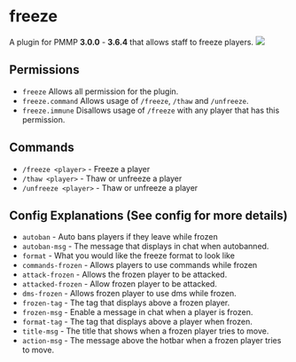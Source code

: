 # freeze
A plugin for PMMP **3.0.0** - **3.6.4** that allows staff to freeze players. [![](https://poggit.pmmp.io/shield.api/freeze)](https://poggit.pmmp.io/p/freeze)

## Permissions
 - `freeze` Allows all permission for the plugin.
 - `freeze.command` Allows usage of `/freeze`, `/thaw` and `/unfreeze`.
 - `freeze.immune` Disallows usage of `/freeze` with any player that has this permission.
 
## Commands
 - `/freeze <player>` - Freeze a player
 - `/thaw <player>` - Thaw or unfreeze a player
 - `/unfreeze <player>` - Thaw or unfreeze a player

## Config Explanations (See config for more details)
 - `autoban` - Auto bans players if they leave while frozen 
 - `autoban-msg` - The message that displays in chat when autobanned.
 - `format` - What you would like the freeze format to look like
 - `commands-frozen` - Allows players to use commands while frozen
 - `attack-frozen` - Allows the frozen player to be attacked.
 - `attacked-frozen` - Allow frozen player to be attacked.
 - `dms-frozen` - Allows frozen player to use dms while frozen.
 - `frozen-tag` - The tag that displays above a frozen player.
 - `frozen-msg` - Enable a message in chat when a player is frozen.
 - `format-tag` - The tag that displays above a player when frozen.
 - `title-msg` - The title that shows when a frozen player tries to move.
 - `action-msg` - The message above the hotbar when a frozen player tries to move.
